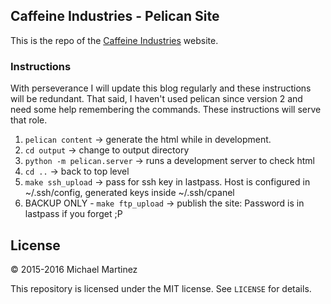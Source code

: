 ## Caffeine Industries - Pelican Site

This is the repo of the [Caffeine Industries](http://caffeineindustries.com) website.

### Instructions

With perseverance I will update this blog regularly and these instructions will be redundant. That said, I haven't used
pelican since version 2 and need some help remembering the commands. These instructions will serve that role.

1. `pelican content` -> generate the html while in development.
2. `cd output` -> change to output directory
3. `python -m pelican.server` -> runs a development server to check html
4. `cd ..` -> back to top level
5. `make ssh_upload` -> pass for ssh key in lastpass. Host is configured in ~/.ssh/config, generated keys inside ~/.ssh/cpanel
6. BACKUP ONLY - `make ftp_upload` -> publish the site: Password is in lastpass if you forget ;P

## License

&copy; 2015-2016 Michael Martinez

This repository is licensed under the MIT license. See `LICENSE` for
details.
